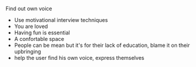   
Find out own voice  
- Use motivational interview techniques  
- You are loved  
- Having fun is essential  
- A confortable space  
- People can be mean but it's for their lack of education, blame it on their upbringing  
- help the user find his own voice, express themselves